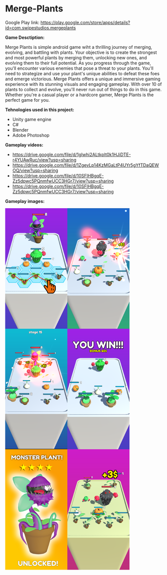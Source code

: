 # Merge-Plants

Google Play link: https://play.google.com/store/apps/details?id=com.swipestudios.mergeplants

<b>Game Desctiption:</b>

Merge Plants is simple android game wiht  a thrilling journey of merging, evolving, and battling with plants. Your objective is to create the strongest and most powerful plants by merging them, unlocking new ones, and evolving them to their full potential.
As you progress through the game, you'll encounter various enemies that pose a threat to your plants. You'll need to strategize and use your plant's unique abilities to defeat these foes and emerge victorious.
Merge Plants offers a unique and immersive gaming experience with its stunning visuals and engaging gameplay. With over 10 of plants to collect and evolve, you'll never run out of things to do in this game. Whether you're a casual player or a hardcore gamer, Merge Plants is the perfect game for you.

<b>Tehnologies used in this project:</b>

 - Unity game engine
 - C#
 - Blender
 - Adobe Photoshop

<b>Gameplay videos:</b>
  - https://drive.google.com/file/d/1gIwhi2ALtkplt0k1HJiDTE-r4YUAwRuc/view?usp=sharing
  - https://drive.google.com/file/d/1ZgevLp14KzMGaLtP4UYr5gYfTDaQEWOQ/view?usp=sharing
  - https://drive.google.com/file/d/10SFlHBgqE-Zz5dpwc5PQnmfwUCC3HGr7/view?usp=sharing
  - https://drive.google.com/file/d/10SFlHBgqE-Zz5dpwc5PQnmfwUCC3HGr7/view?usp=sharing

<b>Gameplay images:</b>
  
<p align="center">
<img align="left" width="200" height="387" src="GameScreenshots/sc_01.png">
<img align="left" width="200" height="387" src="GameScreenshots/sc_02.png">
<img align="left" width="200" height="387" src="GameScreenshots/sc_04.png">
</p>

<p align="center">
<img align="left" width="200" height="387" src="GameScreenshots/sc_05.png">
<img align="left" width="200" height="387" src="GameScreenshots/sc_06.png">
<img align="left" width="200" height="387" src="GameScreenshots/sc_07.png">
</p>

